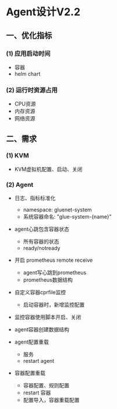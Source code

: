 # Agent设计V2.2

## 一、优化指标

### (1) 应用启动时间

- 容器
- helm chart

### (2) 运行时资源占用

- CPU资源
- 内存资源
- 网络资源

## 二、需求


### (1) KVM

- KVM虚拟机配置、启动、关闭

### (2) Agent

- 日志、指标标准化
  - namespace: gluenet-system
  - 系统容器命名: "glue-system-{name}"

- agent心跳包含容器状态
  - 所有容器的状态
  - ready/notready

- 开启 prometheus remote receive
  - agent写心跳到prometheus
  - prometheus数据结构

- 自定义容器cprfile监控
  - 启动容器时，新增监控配置

- 监控容器使用脚本开启、关闭

- agent容器创建数据结构

- agent配置重载
  - 服务
  - restart agent

- 容器配置重载
  - 容器配置、规则配置
  - restart 容器
  - 配置导入，容器重载配置



